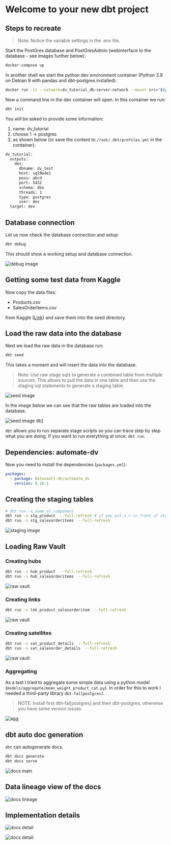 # Welcome to your new dbt project

## Steps to recreate

>Note: Notice the variable settings in the .env file.

Start the PostGres database and PostGresAdmin (webinterface to the database - see images further below):

```bash
docker-compose up 
```

In another shell we start the python dev environment container (Python 3.9 on Debian 9 with pandas and dbt-postgres installed):

```bash
docker run -it --network=dv_tutorial_db-server-network --mount src="$(pwd)",target=/app,type=bind dv_tutorial_dbt bash
```

Now a command line in the dev container will open. In this container we run:

```bash
dbt init
```

You will be asked to provide some information:

1. name: dv_tutorial
2. choose 1 -> postgres
3. as shown below (or save the content to `/root/.dbt/profiles.yml` in the container):

```bash
dv_tutorial:
  outputs:
    dev:
      dbname: dv_test
      host: sqlNode1
      pass: abcd
      port: 5432
      schema: dbo
      threads: 1
      type: postgres
      user: dev
  target: dev
```

## Database connection

Let us now check the database connection and setup:

```bash
dbt debug
```

This should show a working setup and database connection.

![debug image](docs/images/debug.png)

## Getting some test data from Kaggle

Now copy the data files:

- Products.csv
- SalesOrderItems.csv

from Kaggle ([Link](https://www.kaggle.com/datasets/yasinnaal/bikes-sales-sample-data/))
and save them into the seed directory.

## Load the raw data into the database

Next we load the raw data in the database run:

```bash
dbt seed
```

This takes a moment and will insert the data into the database.

>Note: Use raw stage sqls to generate a combined table from multiple sources. This allows to pull the
> data in one table and then use the staging sql statements to generate a staging table.

![seed image](docs/images/seed.png)

In the image below we can see that the raw tables are loaded into the database.

![seed image db](docs/images/raw_table.png)]

`dbt` allows you to run separate stage scripts so you can trace step by step what you are doing. If you want to run everything at once: `dbt run`.

## Dependencies: automate-dv

Now you need to install the dependencies (`packages.yml`):

```yaml
packages:
  - package: Datavault-UK/automate_dv
    version: 0.10.1
```


## Creating the staging tables

```bash
# dbt run -s name_of_component
dbt run -s stg_product  --full-refresh # if you put a + in front of stg_product it also runs raw sql if you have that
dbt run -s stg_salesorderitems  --full-refresh 
```

![staging image](docs/images/staged_table.png)

## Loading Raw Vault

### Creating hubs

```bash
dbt run -s hub_product  --full-refresh 
dbt run -s hub_salesorderitems  --full-refresh 
```

![raw vault](docs/images/hub_1.png)

### Creating links

```bash
dbt run -s lnk_product_salesorderitem  --full-refresh 
```

![raw vault](docs/images/lnk.png)

### Creating satellites

```bash
dbt run -s sat_product_details  --full-refresh 
dbt run -s sat_salesorder_details  --full-refresh 
```

![raw vault](docs/images/sat.png)

### Aggregating

As a test I tried to aggregate some simple data using a python model (`models/aggregate/mean_weight_product_cat.py`). In order for this to work I needed a third-party library `dbt-fal[postgres]`.

>NOTE: Install first dbt-fal[postgres] and then dbt-postgres, otherwise you have some version issues.

![agg](docs/images/python_model_agg.png)

## dbt auto doc generation

`dbt` can autogenerate docs.

```bash
dbt docs generate
dbt docs serve 
```

![docs main](docs/images/docs_main.png)

## Data lineage view of the docs

![docs lineage](docs/images/docs_lineage.png)

## Implementation details 

![docs detail](docs/images/doc_detail.png)

![docs detail](docs/images/doc_detail_compiled.png)
